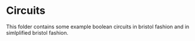 # Circuits

This folder contains some example boolean circuits in bristol fashion and in simlplified bristol fashion.
